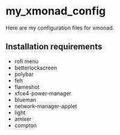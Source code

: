 # my_xmonad_config
Here are my configuration files for xmonad.

## Installation requirements
- rofi menu
- betterlockscreen
- polybar
- feh
- flameshot
- xfce4-power-manager
- blueman
- network-manager-applet
- light
- amixer
- compton
